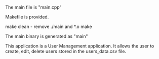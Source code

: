The main file is "main.cpp"

Makefile is provided.

make clean - remove ./main and *.o
make

The main binary is generated as "main"

This application is a User Management application.  It allows the user to create, edit, delete users stored in the users_data.csv file.
